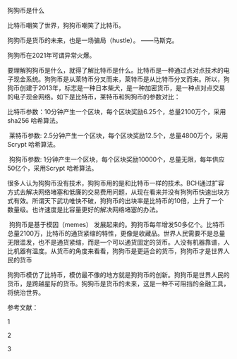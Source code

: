 狗狗币是什么



比特币嘲笑了世界，狗狗币嘲笑了比特币。 

狗狗币是货币的未来，也是一场骗局（hustle）。 ——马斯克。



狗狗币在2021年可谓异常火爆。

​		要理解狗狗币是什么，就得了解比特币是什么。比特币是一种通过点对点技术的电子现金系统。狗狗币是从莱特币分叉而来，莱特币是从比特币分叉而来。所以，狗狗币创建于2013年，标志是一种日本柴犬，是一种加密货币，是一种点对点交易的电子现金网络。如下是比特币，莱特币和狗狗币的参数对比：

​		比特币参数：10分钟产生一个区块，每个区块奖励6.25个，总量2100万个，采用sha256  哈希算法。

​		莱特币参数: 2.5分钟产生一个区块，每个区块奖励12.5个，总量4800万个，采用Scrypt 哈希算法。

​		狗狗币参数: 1分钟产生一个区块，每个区块奖励10000个，总量无限，每年供应50亿个，采用Scrypt 哈希算法。

​		很多人认为狗狗币没有技术，狗狗币用的是和比特币一样的技术。BCH通过扩容方式去解决网络堵塞和低廉的交易费用问题，从现在看来并没有狗狗币快速出块方式有效。所谓天下武功唯快不破，狗狗币的出块率是比特币的10倍，上升了一个数量级。也许速度是比容量更好的解决网络堵塞的办法。

​		狗狗币是基于模因（memes） 发展起来的。狗狗币每年增发50多亿个。比特币总量2100万，比特币的通货紧缩的特性，更像是收藏品。世界人民需要不是总量无限滥发，也不是通货紧缩，而是一个可以通货固定的货币。人没有机器靠谱，人比机器有温度。从货币的角度来看看，狗狗币是更适合的货币，狗狗币才是世界人民的货币

​		狗狗币模仿了比特币，模仿最不像的地方就是狗狗币的创新。狗狗币是世界人民的货币，是跨越星际的货币。狗狗币是货币的未来，这是一种不可阻挡的金融工具，将统治世界。



参考文献：

1 

2

3